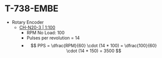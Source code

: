 # T-738-EMBE

- Rotary Encoder
    -   [CH-N20-3 | 1:100](https://www.adafruit.com/product/4640) 
        - RPM No Load: 100
        - Pulses per revolution = 14
        - $$ PPS = \dfrac{RPM}{60} \cdot (14 * 100) = \dfrac{100}{60} \cdot (14 * 150) = 3500 $$
